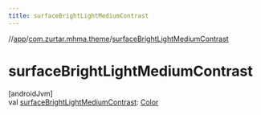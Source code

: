 ```yaml
---
title: surfaceBrightLightMediumContrast
---
```

//[app](../../index.html)/[com.zurtar.mhma.theme](index.html)/[surfaceBrightLightMediumContrast](surface-bright-light-medium-contrast.html)



# surfaceBrightLightMediumContrast



[androidJvm]\
val [surfaceBrightLightMediumContrast](surface-bright-light-medium-contrast.html): [Color](https://developer.android.com/reference/kotlin/androidx/compose/ui/graphics/Color.html)



